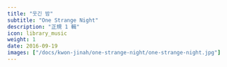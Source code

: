 ```yaml
---
title: "웃긴 밤"
subtitle: "One Strange Night"
description: "正規 1 輯"
icon: library_music
weight: 1
date: 2016-09-19
images: ["/docs/kwon-jinah/one-strange-night/one-strange-night.jpg"]
---
```

